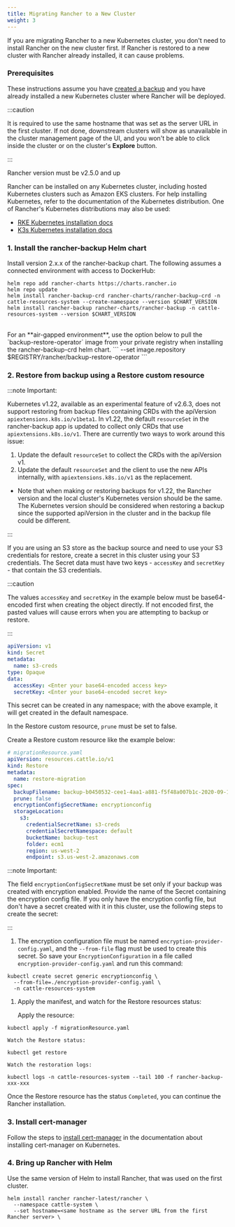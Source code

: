 ```yaml
---
title: Migrating Rancher to a New Cluster
weight: 3
---
```


If you are migrating Rancher to a new Kubernetes cluster, you don't need to install Rancher on the new cluster first. If Rancher is restored to a new cluster with Rancher already installed, it can cause problems.

### Prerequisites

These instructions assume you have [created a backup](../back-up-rancher) and you have already installed a new Kubernetes cluster where Rancher will be deployed.

:::caution

It is required to use the same hostname that was set as the server URL in the first cluster. If not done, downstream clusters will show as unavailable in the cluster management page of the UI, and you won't be able to click inside the cluster or on the cluster's <b>Explore</b> button.

:::

Rancher version must be v2.5.0 and up

Rancher can be installed on any Kubernetes cluster, including hosted Kubernetes clusters such as Amazon EKS clusters. For help installing Kubernetes, refer to the documentation of the Kubernetes distribution. One of Rancher's Kubernetes distributions may also be used:

- [RKE Kubernetes installation docs]({{<baseurl>}}/rke/latest/en/installation/)
- [K3s Kubernetes installation docs]({{<baseurl>}}/k3s/latest/en/installation/)

### 1. Install the rancher-backup Helm chart
Install version 2.x.x of the rancher-backup chart. The following assumes a connected environment with access to DockerHub:
```
helm repo add rancher-charts https://charts.rancher.io
helm repo update
helm install rancher-backup-crd rancher-charts/rancher-backup-crd -n cattle-resources-system --create-namespace --version $CHART_VERSION
helm install rancher-backup rancher-charts/rancher-backup -n cattle-resources-system --version $CHART_VERSION
```
</br>
For an **air-gapped environment**, use the option below to pull the `backup-restore-operator` image from your private registry when installing the rancher-backup-crd helm chart.
```
--set image.repository $REGISTRY/rancher/backup-restore-operator
```

### 2. Restore from backup using a Restore custom resource

:::note Important:

Kubernetes v1.22, available as an experimental feature of v2.6.3, does not support restoring from backup files containing CRDs with the apiVersion `apiextensions.k8s.io/v1beta1`. In v1.22, the default `resourceSet` in the rancher-backup app is updated to collect only CRDs that use `apiextensions.k8s.io/v1`. There are currently two ways to work around this issue:

1. Update the default `resourceSet` to collect the CRDs with the apiVersion v1.
1. Update the default `resourceSet` and the client to use the new APIs internally, with `apiextensions.k8s.io/v1` as the replacement.

- Note that when making or restoring backups for v1.22, the Rancher version and the local cluster's Kubernetes version should be the same. The Kubernetes version should be considered when restoring a backup since the supported apiVersion in the cluster and in the backup file could be different.

:::

If you are using an S3 store as the backup source and need to use your S3 credentials for restore, create a secret in this cluster using your S3 credentials. The Secret data must have two keys - `accessKey` and `secretKey` - that contain the S3 credentials.

:::caution

The values `accessKey` and `secretKey` in the example below must be base64-encoded first when creating the object directly. If not encoded first, the pasted values will cause errors when you are attempting to backup or restore.

:::

```yaml
apiVersion: v1
kind: Secret
metadata:
  name: s3-creds
type: Opaque
data:
  accessKey: <Enter your base64-encoded access key>
  secretKey: <Enter your base64-encoded secret key>
```

This secret can be created in any namespace; with the above example, it will get created in the default namespace.

In the Restore custom resource, `prune` must be set to false. 

Create a Restore custom resource like the example below:

```yaml
# migrationResource.yaml
apiVersion: resources.cattle.io/v1
kind: Restore
metadata:
  name: restore-migration
spec:
  backupFilename: backup-b0450532-cee1-4aa1-a881-f5f48a007b1c-2020-09-15T07-27-09Z.tar.gz
  prune: false
  encryptionConfigSecretName: encryptionconfig
  storageLocation:
    s3:
      credentialSecretName: s3-creds
      credentialSecretNamespace: default
      bucketName: backup-test
      folder: ecm1
      region: us-west-2
      endpoint: s3.us-west-2.amazonaws.com
```

:::note Important:

The field `encryptionConfigSecretName` must be set only if your backup was created with encryption enabled. Provide the name of the Secret containing the encryption config file. If you only have the encryption config file, but don't have a secret created with it in this cluster, use the following steps to create the secret:  

:::

1. The encryption configuration file must be named `encryption-provider-config.yaml`, and the `--from-file` flag must be used to create this secret. So save your `EncryptionConfiguration` in a file called `encryption-provider-config.yaml` and run this command:   
```
kubectl create secret generic encryptionconfig \
  --from-file=./encryption-provider-config.yaml \
  -n cattle-resources-system
```

1. Apply the manifest, and watch for the Restore resources status:

    Apply the resource:
```
kubectl apply -f migrationResource.yaml
```

    Watch the Restore status:
```
kubectl get restore
```

    Watch the restoration logs:
```
kubectl logs -n cattle-resources-system --tail 100 -f rancher-backup-xxx-xxx
```

Once the Restore resource has the status `Completed`, you can continue the Rancher installation.

### 3. Install cert-manager

Follow the steps to [install cert-manager]({{<baseurl>}}/rancher/v2.6/en/installation/install-rancher-on-k8s/#5-install-cert-manager) in the documentation about installing cert-manager on Kubernetes.

### 4. Bring up Rancher with Helm

Use the same version of Helm to install Rancher, that was used on the first cluster.

```
helm install rancher rancher-latest/rancher \
  --namespace cattle-system \
  --set hostname=<same hostname as the server URL from the first Rancher server> \
```
